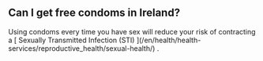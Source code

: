 ##  Can I get free condoms in Ireland?

Using condoms every time you have sex will reduce your risk of contracting a [
Sexually Transmitted Infection (STI) ](/en/health/health-
services/reproductive_health/sexual-health/) .
